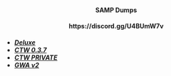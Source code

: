 <div align="center">
<h4>SAMP Dumps</h4>
<h4>https://discord.gg/U4BUmW7v<h4>
</div>

</div>


* ***[Deluxe]()***	
* ***[CTW 0.3.7]()***	
* ***[CTW PRIVATE]()***	
* ***[GWA v2]()***	

